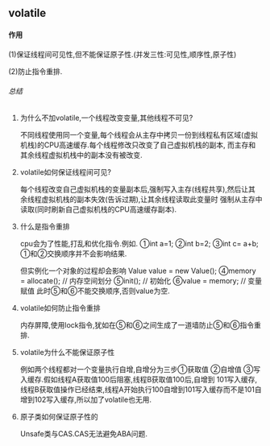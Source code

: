 ## volatile

#### 作用
(1)保证线程间可见性,但不能保证原子性.(并发三性:可见性,顺序性,原子性)


(2)防止指令重排.


###### 总结
1. 为什么不加volatile,一个线程改变变量,其他线程不可见?

    不同线程使用同一个变量,每个线程会从主存中拷贝一份到线程私有区域(虚拟机栈)的CPU高速缓存.每个线程修改只改变了自己虚拟机栈的副本,
    而主存和其余线程虚拟机栈中的副本没有被改变.


2. volatile如何保证线程间可见?

    每个线程改变自己虚拟机栈的变量副本后,强制写入主存(线程共享),然后让其余线程虚拟机栈的副本失效(告诉过期),让其余线程读取此变量时
    强制从主存中读取(同时刷新自己虚拟机栈的CPU高速缓存副本).
    
    
3. 什么是指令重排

    cpu会为了性能,打乱和优化指令.例如.
    ①int a=1;
    ②int b=2;
    ③int c= a+b;
    ①和②交换顺序并不会影响结果.
    
    但实例化一个对象的过程却会影响 Value value = new Value();
    ④memory = allocate(); // 内存空间划分
    ⑤init(); // 初始化
    ⑥value = memory; // 变量赋值
    此时⑤和⑥不能交换顺序,否则value为空.

4. volatile如何防止指令重排
    
    内存屏障,使用lock指令,犹如在⑤和⑥之间生成了一道墙防止⑤和⑥指令重排.
    
5. volatile为什么不能保证原子性
    
    例如两个线程都对一个变量执行自增,自增分为三步①获取值 ②自增值 ③写入缓存.假如线程A获取值100后阻塞,线程B获取值100后,自增到
    101写入缓存,线程B获取值操作已经结束,线程A开始执行100自增到101写入缓存而不是101自增到102写入缓存,所以加了volatile也无用.
    
6. 原子类如何保证原子性的  

    Unsafe类与CAS.CAS无法避免ABA问题.
   
